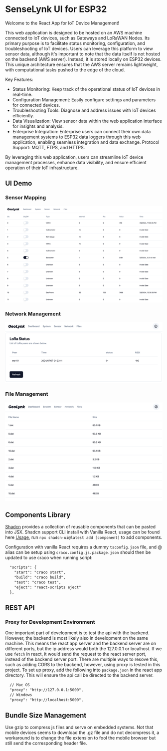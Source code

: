 # SenseLynk UI for ESP32
Welcome to the React App for IoT Device Management!

This web application is designed to be hosted on an AWS machine connected to IoT devices, such as Gateways and LoRaWAN Nodes. Its primary purpose is to facilitate status monitoring, configuration, and troubleshooting of IoT devices. Users can leverage this platform to view sensor data, although it's important to note that the data itself is not hosted on the backend (AWS server). Instead, it is stored locally on ESP32 devices. This unique architecture ensures that the AWS server remains lightweight, with computational tasks pushed to the edge of the cloud.

Key Features:
- Status Monitoring: Keep track of the operational status of IoT devices in real-time.
- Configuration Management: Easily configure settings and parameters for connected devices.
- Troubleshooting Tools: Diagnose and address issues with IoT devices efficiently.
- Data Visualization: View sensor data within the web application interface for insights and analysis.
- Enterprise Integration: Enterprise users can connect their own data management systems to ESP32 data loggers through this web application, enabling seamless integration and data exchange. Protocol Support:  MQTT, FTPS, and HTTPS.

By leveraging this web application, users can streamline IoT device management processes, enhance data visibility, and ensure efficient operation of their IoT infrastructure.

## UI Demo
### Sensor Mapping
![Alt Text](docs/images/sensor-settings-1.png)
### Network Management
![Alt Text](docs/images/network.png)
### File Management
![Alt Text](docs/images/files.png)
## Components Library
[Shadcn](https://ui.shadcn.com/) provides a collection of reusable components that can be pasted into JSX. Shadcn support CLI install with Vanilla React, usage can be found here [Usage](https://ui.shadcn.com/docs/cli), run `npx shadcn-ui@latest add [component]` to add components.

Configuration with vanilla React requires a dummy `tsconfig.json` file, and @ alias can be setup using `craco.config.js`. `package.json` should then be updated to use craco when running script:
```
  "scripts": {
    "start": "craco start",
    "build": "craco build",
    "test": "craco test",
    "eject": "react-scripts eject"
  },
```

## REST API
### Proxy for Development Environment
One important part of development is to test the api with the backend. However, the backend is most likely also in development on the same machine. This means the react app server and the backend server are on different ports, but the ip address would both the 127.0.0.1 or localhost. If we use `fetch` in react, it would send the request to the react server port, instead of the backend server port. There are multiple ways to resove this, such as adding CORS to the backend, however, using proxy is tested in this project. To set up proxy, add the following into `package.json` in the react app directory. This will ensure the api call be directed to the backend server.
```
  // Mac OS
  "proxy": "http://127.0.0.1:5000",
  // Windows
  "proxy": "http://localhost:5000",
```

## Bundle Size Management
Use gzip to compress js files and serve on embedded systems. Not that mobile devices seems to download the .gz file and do not decompress it, a workaround is to change the file extension to fool the mobile browser but still send the corresponding header file.